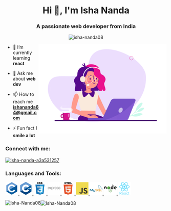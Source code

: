 <h1 align="center">Hi 👋, I'm Isha Nanda</h1>
<h3 align="center">A passionate web developer from India</h3>
<p align="center"> <img src="https://komarev.com/ghpvc/?username=isha-nanda08&label=Profile%20views&color=0e75b6&style=flat" alt="isha-nanda08" /> </p>
<img align="right" alt="coding" width="400" src="https://github.com/Isha-Nanda08/Isha-Nanda08/blob/main/sideImage.gif">

- 🌱 I’m currently learning **react**

- 💬 Ask me about **web dev**

- 📫 How to reach me **ishananda64@gmail.com**

- ⚡ Fun fact **I smile a lot**

<h3 align="left">Connect with me:</h3>
<p align="left">
  <a href="https://linkedin.com/in/isha-nanda-a3a531257" target="blank"><img align="center" src="https://raw.githubusercontent.com/rahuldkjain/github-profile-readme-generator/master/src/images/icons/Social/linked-in-alt.svg" alt="isha-nanda-a3a531257" height="30" width="40" /></a>
</p>

<h3 align="left">Languages and Tools:</h3>
<p align="left"> <a href="https://www.cprogramming.com/" target="_blank" rel="noreferrer"> <img src="https://raw.githubusercontent.com/devicons/devicon/master/icons/c/c-original.svg" alt="c" width="40" height="40"/> </a> <a href="https://www.w3schools.com/cpp/" target="_blank" rel="noreferrer"> <img src="https://raw.githubusercontent.com/devicons/devicon/master/icons/cplusplus/cplusplus-original.svg" alt="cplusplus" width="40" height="40"/> </a> <a href="https://www.w3schools.com/css/" target="_blank" rel="noreferrer"> <img src="https://raw.githubusercontent.com/devicons/devicon/master/icons/css3/css3-original-wordmark.svg" alt="css3" width="40" height="40"/> </a> <a href="https://expressjs.com" target="_blank" rel="noreferrer"> <img src="https://raw.githubusercontent.com/devicons/devicon/master/icons/express/express-original-wordmark.svg" alt="express" width="40" height="40"/> </a> <a href="https://www.w3.org/html/" target="_blank" rel="noreferrer"> <img src="https://raw.githubusercontent.com/devicons/devicon/master/icons/html5/html5-original-wordmark.svg" alt="html5" width="40" height="40"/> </a> <a href="https://developer.mozilla.org/en-US/docs/Web/JavaScript" target="_blank" rel="noreferrer"> <img src="https://raw.githubusercontent.com/devicons/devicon/master/icons/javascript/javascript-original.svg" alt="javascript" width="40" height="40"/> </a> <a href="https://www.mysql.com/" target="_blank" rel="noreferrer"> <img src="https://raw.githubusercontent.com/devicons/devicon/master/icons/mysql/mysql-original-wordmark.svg" alt="mysql" width="40" height="40"/> </a> <a href="https://nodejs.org" target="_blank" rel="noreferrer"> <img src="https://raw.githubusercontent.com/devicons/devicon/master/icons/nodejs/nodejs-original-wordmark.svg" alt="nodejs" width="40" height="40"/> </a> <a href="https://reactjs.org/" target="_blank" rel="noreferrer"> <img src="https://raw.githubusercontent.com/devicons/devicon/master/icons/react/react-original-wordmark.svg" alt="react" width="40" height="40"/> </a> </p>
<p><img align="left" height="150" src="https://github-readme-stats.vercel.app/api?username=Isha-Nanda08&show_icons=true&locale=en" alt="Isha-Nanda08" />
<img align="center" height="150" src="https://github-readme-stats.vercel.app/api/top-langs?username=Isha-Nanda08&show_icons=true&locale=en&layout=compact" alt="Isha-Nanda08" /></p>

<br><br><br>
